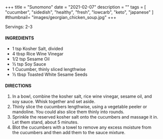 +++
title = "Sunomono"
date = "2021-02-07"
description = ""
tags = [
    "cucumber",
    "sidedish",
    "healthy",
    "fresh",
    "lowcarb",
    "keto", 
    "japanese"
]
#thumbnail= "images/georgian_chicken_soup.jpg"
+++

Servings: 2-3 <!--more-->

#### INGREDIENTS 

* 1 tsp Kosher Salt, divided 
* 4 tbsp Rice Wine Vinegar
* 1/2 tsp Sesame Oil 
* ½ tsp Soy Sauce 
* 1 Cucumber, thinly sliced lengthwise
* ½ tbsp Toasted White Sesame Seeds

#### DIRECTIONS 

1. In a bowl, combine the kosher salt, rice wine vinegar, sesame oil, and soy sauce. Whisk together and set aside.  
2. Thinly slice the cucumbers lengthwise, using a vegetable peeler or mandoline. You could also slice them thinly into rounds.  
3. Sprinkle the reserved kosher salt onto the cucumbers and massage it in. Let them stand, about 5 minutes. 
4. Blot the cucumbers with a towel to remove any excess moisture from the cucumbers and then add them to the sauce mixture. 
